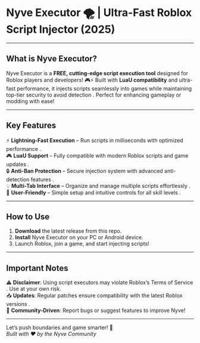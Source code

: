# Nyve Executor 🌪️ | Ultra-Fast Roblox Script Injector (2025)  

---

## **What is Nyve Executor?**  
Nyve Executor is a **FREE, cutting-edge script execution tool** designed for Roblox players and developers! 🎮⚡ Built with **LuaU compatibility** and ultra-fast performance, it injects scripts seamlessly into games while maintaining top-tier security to avoid detection . Perfect for enhancing gameplay or modding with ease!  

---

## **Key Features**  
⚡ **Lightning-Fast Execution** – Run scripts in milliseconds with optimized performance .  
🎮 **LuaU Support** – Fully compatible with modern Roblox scripts and game updates .  
🔒 **Anti-Ban Protection** – Secure injection system with advanced anti-detection features .  
💡 **Multi-Tab Interface** – Organize and manage multiple scripts effortlessly .  
🌟 **User-Friendly** – Simple setup and intuitive controls for all skill levels .  

---

## **How to Use**  
1. **Download** the latest release from this repo.  
2. **Install** Nyve Executor on your PC or Android device.  
3. Launch Roblox, join a game, and start injecting scripts!  

---

## **Important Notes**  
⚠️ **Disclaimer**: Using script executors may violate Roblox’s Terms of Service . Use at your own risk.  
📥 **Updates**: Regular patches ensure compatibility with the latest Roblox versions .  
📢 **Community-Driven**: Report bugs or suggest features to improve Nyve!  

---

Let’s push boundaries and game smarter! 🌟  
*Built with ❤️ by the Nyve Community*
